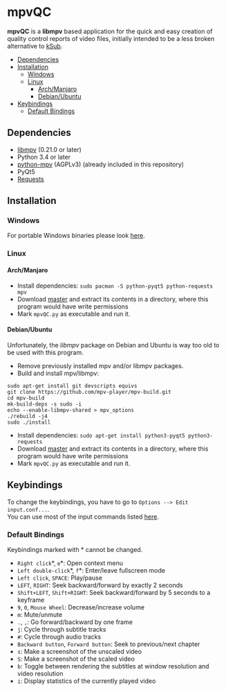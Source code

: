 # mpvQC

**mpvQC** is a **libmpv** based application for the quick and easy creation of quality control reports of video files, initially intended to be a less broken alternative to [kSub](http://dakoworks.ath.cx/projects/ksub).

- [Dependencies](#dependencies)
- [Installation](#installation)
  - [Windows](#windows)
  - [Linux](#linux)
     - [Arch/Manjaro](#archmanjaro)
     - [Debian/Ubuntu](#debianubuntu)
- [Keybindings](#keybindings)
  - [Default Bindings](#default-bindings)

## Dependencies

- [libmpv](https://github.com/mpv-player/mpv) (0.21.0 or later)
- Python 3.4 or later
- [python-mpv](https://github.com/jaseg/python-mpv) (AGPLv3) (already included in this repository)
- PyQt5
- [Requests](https://github.com/kennethreitz/requests)

## Installation

### Windows

For portable Windows binaries please look [here](https://mpvqc.rekt.cc/download/).

### Linux

#### Arch/Manjaro

- Install dependencies: ```sudo pacman -S python-pyqt5 python-requests mpv```
- Download [master](https://github.com/Frechdachs/mpvQC/archive/master.zip) and extract its contents in a directory, where this program would have write permissions
- Mark `mpvQC.py` as executable and run it.

#### Debian/Ubuntu

Unfortunately, the _libmpv_ package on Debian and Ubuntu is way too old to be used with this program.

- Remove previously installed mpv and/or libmpv packages.
- Build and install mpv/libmpv:
```
sudo apt-get install git devscripts equivs
git clone https://github.com/mpv-player/mpv-build.git
cd mpv-build
mk-build-deps -s sudo -i
echo --enable-libmpv-shared > mpv_options
./rebuild -j4
sudo ./install
```
- Install dependencies: ```sudo apt-get install python3-pyqt5 python3-requests```
- Download [master](https://github.com/Frechdachs/mpvQC/archive/master.zip) and extract its contents in a directory, where this program would have write permissions
- Mark `mpvQC.py` as executable and run it.

## Keybindings

To change the keybindings, you have to go to `Options --> Edit input.conf...`.<br>
You can use most of the input commands listed [here](https://mpv.io/manual/master/#list-of-input-commands).

### Default Bindings

Keybindings marked with \* cannot be changed.

- `Right click`\*, `e`\*: Open context menu
- `Left double-click`\*, `f`\*: Enter/leave fullscreen mode
- `Left click`, `SPACE`: Play/pause
- `LEFT`, `RIGHT`: Seek backward/forward by exactly 2 seconds
- `Shift+LEFT`, `Shift+RIGHT`: Seek backward/forward by 5 seconds to a keyframe
- `9`, `0`, `Mouse Wheel`: Decrease/increase volume
- `m`: Mute/unmute
- `.`, `,`: Go forward/backward by one frame
- `j`: Cycle through subtitle tracks
- `#`: Cycle through audio tracks
- `Backward button`, `Forward button`: Seek to previous/next chapter
- `s`: Make a screenshot of the unscaled video
- `S`: Make a screenshot of the scaled video
- `b`: Toggle between rendering the subtitles at window resolution and video resolution
- `i`: Display statistics of the currently played video
